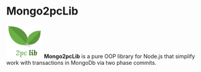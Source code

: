 # Mongo2pcLib
<img src="https://github.com/Guseyn/Mongo2pcLib/blob/master/2pclogov4.png?raw=true" width="95"> 
<b> Mongo2pcLib</b> is a pure OOP library for Node.js that simplify work with transactions in MongoDb via two phase commits.

